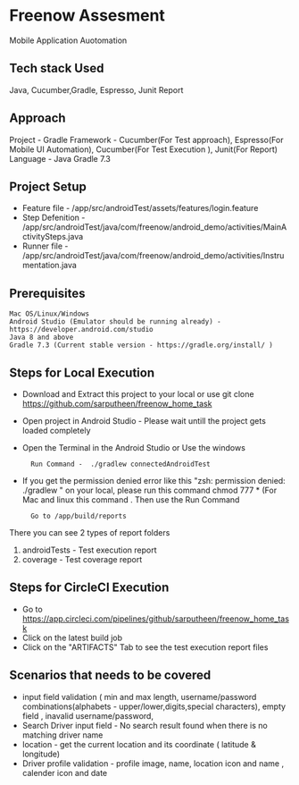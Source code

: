 # Freenow Assesment

Mobile Application Auotomation

## Tech stack Used
Java, Cucumber,Gradle, Espresso, Junit Report

## Approach 
Project - Gradle
Framework - Cucumber(For Test approach), Espresso(For Mobile UI Automation), Cucumber(For Test Execution ), Junit(For Report)
Language - Java 
Gradle 7.3

## Project Setup 
- Feature file - /app/src/androidTest/assets/features/login.feature
- Step Defenition - /app/src/androidTest/java/com/freenow/android_demo/activities/MainActivitySteps.java
- Runner file - /app/src/androidTest/java/com/freenow/android_demo/activities/Instrumentation.java


## Prerequisites 
    Mac OS/Linux/Windows
    Android Studio (Emulator should be running already) - https://developer.android.com/studio
    Java 8 and above 
    Gradle 7.3 (Current stable version - https://gradle.org/install/ )
    
    
   
## Steps for Local Execution
- Download and Extract this project to your local or use git clone https://github.com/sarputheen/freenow_home_task
- Open project in Android Studio - Please wait untill the project gets loaded completely
- Open the Terminal in the Android Studio or Use the windows 

        Run Command -  ./gradlew connectedAndroidTest

- If you get the permission denied error like this "zsh: permission denied: ./gradlew " on your local, please run this command   chmod 777 * (For Mac and linux this command . Then use the Run Command

        Go to /app/build/reports 

There you can see 2 types of report folders
1. androidTests - Test execution report
2. coverage	- Test coverage report

## Steps for CircleCI Execution
- Go to https://app.circleci.com/pipelines/github/sarputheen/freenow_home_task
- Click on the latest build job
- Click on the "ARTIFACTS" Tab to see the test execution report files

## Scenarios that needs to be covered
- input field validation ( min and max length, username/password combinations(alphabets - upper/lower,digits,special characters), empty field , inavalid username/password, 
- Search Driver input field - No search result found when there is no matching driver name
- location - get the current location and its coordinate ( latitude & longitude)
- Driver profile validation - profile image, name, location icon and name , calender icon and date

    
  

















